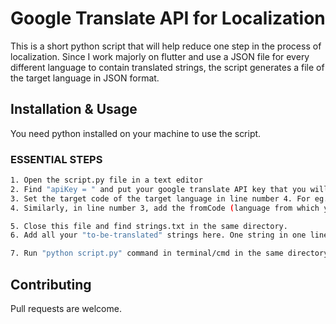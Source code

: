 # Google Translate API for Localization
This is a short python script that will help reduce one step in the process of localization. Since I work majorly on flutter and use a JSON file for every different language to contain translated strings, the script generates a file of the target language in JSON format.

## Installation & Usage

You need python installed on your machine to use the script.

### ESSENTIAL STEPS 

```bash
1. Open the script.py file in a text editor
2. Find "apiKey = " and put your google translate API key that you will get from Google Cloud Console
3. Set the target code of the target language in line number 4. For eg. hi for Hindi, ar for Arabic.
4. Similarly, in line number 3, add the fromCode (language from which you are translating). 

5. Close this file and find strings.txt in the same directory.
6. Add all your "to-be-translated" strings here. One string in one line.

7. Run "python script.py" command in terminal/cmd in the same directory to generate translated files   
```

## Contributing
Pull requests are welcome.
